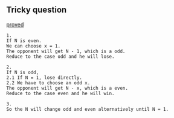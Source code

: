   ## Tricky question
[proved](https://leetcode.com/problems/divisor-game/discuss/274606/JavaC%2B%2BPython-return-N-2-0)
```
1.
If N is even.
We can choose x = 1.
The opponent will get N - 1, which is a odd.
Reduce to the case odd and he will lose.

2.
If N is odd,
2.1 If N = 1, lose directly.
2.2 We have to choose an odd x.
The opponent will get N - x, which is a even.
Reduce to the case even and he will win.

3.
So the N will change odd and even alternatively until N = 1.
```
